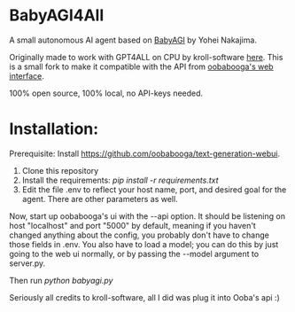 # BabyAGI4All

A small autonomous AI agent based on [BabyAGI](https://github.com/yoheinakajima/babyagi) by Yohei Nakajima.
</br>

Originally made to work with GPT4ALL on CPU by kroll-software [here](https://github.com/kroll-software/babyagi4all). This is a small fork to make it compatible with the API from [oobabooga's web interface](https://github.com/oobabooga/text-generation-webui).
</br>

100% open source, 100% local, no API-keys needed.
</br>

# Installation:
Prerequisite: Install https://github.com/oobabooga/text-generation-webui.

1. Clone this repository
2. Install the requirements: *pip install -r requirements.txt*
3. Edit the file .env to reflect your host name, port, and desired goal for the agent. There are other parameters as well.

Now, start up oobabooga's ui with the --api option. It should be listening on host "localhost" and port "5000" by default, meaning if you haven't changed anything about the config, you probably don't have to change those fields in .env. You also have to load a model; you can do this by just going to the web ui normally, or by passing the --model argument to server.py.

Then run *python babyagi.py*
</br>

Seriously all credits to kroll-software, all I did was plug it into Ooba's api :)
